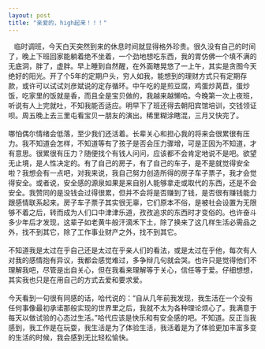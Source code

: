 ```yaml
---
layout: post
title: "亲爱的，high起来！！！"
---
```

   临时调班，今天白天突然到来的休息时间就显得格外珍贵。很久没有自己的时间了，晚上下班回家能躺着绝不坐着，一个劲地想吃东西，我的胃仿佛一个填不满的无底洞，胖了，虚胖。早上睡到自然醒，在外面瞎晃悠了一上午，其实是贪图今天绝好的阳光。开了个5年的定期户头，穷人如我，能想到的理财方式只有定期存款，或许可以试试刘彦斌说的定存循环。中午吃的是煎豆腐，鸡蛋炒莴苣，蛋炒饭，吃家里的饭就是香，而且全是宝贝做的，我越来越懒哈。今晚第一次上夜班，听说有人上完就吐，不知我能否适应。明早下了班还得去朝阳宾馆培训，交钱领证呗。周五晚上去三里屯看宝贝一朋友的演出。稀里糊涂瞎混，三月又快完了。  
   
哪怕偶尔情绪会低落，至少我们还活着。长辈关心和担心我的将来会很累很有压力。我不知道会怎样，不知道等有了孩子是否会压力骤增，可是正因为不知道，才有意思。很累很有压力？随便找个有钱人问问，应该都不会肯定地说不是吧。欲望无止境，是人性决定的。有了自己的房子，有了自己的车子，是不是就觉得安全啦？我想会有一点吧，对我来说，我自己努力创造所得的房子车子票子，我才会觉得安全。或者说，安全感的源泉如果是来自别人能够拿走或取代的东西，还是不会安全。我赞同的是没钱会过得很累，但并不会将是否赚到了钱，是否很有赚钱能力跟感情联系起来。房子车子票子其实很无辜，它们原本不俗，是被社会设置为无限够不着之后，转而成为人们口中津津乐道，孜孜追求的东西时才变俗的。也许奋斗多少年后才发现，这辈子如老黄牛般汗滴禾下土，除了换来了这几样生活必需品之外，找不到其它，除了工作事业财产之外，找不到其它。  
   
不知道我是太过在乎自己还是太过在乎亲人们的看法，或是太过在乎他，每次有人对我的感情抱有异议，我都会感觉难过，多争辩几句就会哭。也许只是觉得他们不理解我吧，尽管是出自关心，但在我看来理解等于关心，信任等于爱。仔细想想，其实我也只是在用自己的方式去爱和要求爱。  
   
今天看到一句很有同感的话，哈代说的：“自从几年前我发现，我生活在一个没有任何事像最初承诺那般实现的世界里之后，我就不太为各种理论烦心了。我满意于每天以做试验的心态过生活。”哈代应该是快乐和有安全感的吧。不知道。反正当我感到，我工作是在玩耍，我生活是为了体验生活，我活着是为了体验更加丰富多变的生活的时候，我会感到无比轻松愉快。  

    


							  
		
